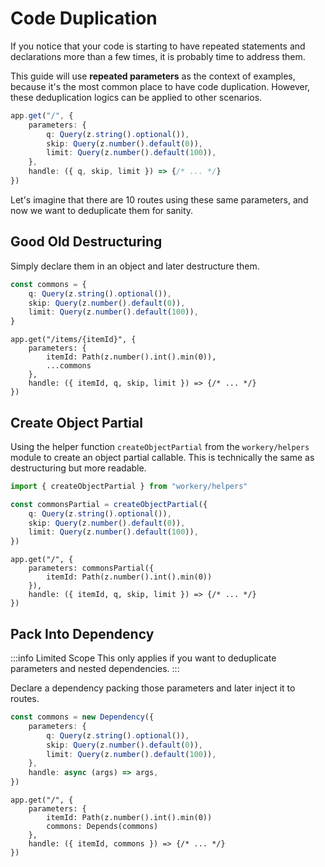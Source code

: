 # Code Duplication

If you notice that your code is starting to have repeated statements and declarations more than a few times, it is probably time to address them.

This guide will use **repeated parameters** as the context of examples, because it's the most common place to have code duplication. However, these deduplication logics can be applied to other scenarios.

```ts
app.get("/", {
    parameters: {
        q: Query(z.string().optional()),
        skip: Query(z.number().default(0)),
        limit: Query(z.number().default(100)),
    },
    handle: ({ q, skip, limit }) => {/* ... */}
})
```

Let's imagine that there are 10 routes using these same parameters, and now we want to deduplicate them for sanity.

## Good Old Destructuring

Simply declare them in an object and later destructure them.

```ts
const commons = {
    q: Query(z.string().optional()),
    skip: Query(z.number().default(0)),
    limit: Query(z.number().default(100)),
}
```

```ts{4}
app.get("/items/{itemId}", {
    parameters: {
        itemId: Path(z.number().int().min(0)),
        ...commons
    },
    handle: ({ itemId, q, skip, limit }) => {/* ... */}
})
```

## Create Object Partial <Badge text="^1.1" />

Using the helper function `createObjectPartial` from the `workery/helpers` module to create an object partial callable. This is technically the same as destructuring but more readable.

```ts
import { createObjectPartial } from "workery/helpers"

const commonsPartial = createObjectPartial({
    q: Query(z.string().optional()),
    skip: Query(z.number().default(0)),
    limit: Query(z.number().default(100)),
})
```

```ts{2}
app.get("/", {
    parameters: commonsPartial({
        itemId: Path(z.number().int().min(0))
    }),
    handle: ({ itemId, q, skip, limit }) => {/* ... */}
})
```

## Pack Into Dependency

:::info Limited Scope
This only applies if you want to deduplicate parameters and nested dependencies.
:::

Declare a dependency packing those parameters and later inject it to routes.

```ts
const commons = new Dependency({
    parameters: {
        q: Query(z.string().optional()),
        skip: Query(z.number().default(0)),
        limit: Query(z.number().default(100)),
    },
    handle: async (args) => args,
})
```

```ts{4}
app.get("/", {
    parameters: {
        itemId: Path(z.number().int().min(0))
        commons: Depends(commons)
    },
    handle: ({ itemId, commons }) => {/* ... */}
})
```